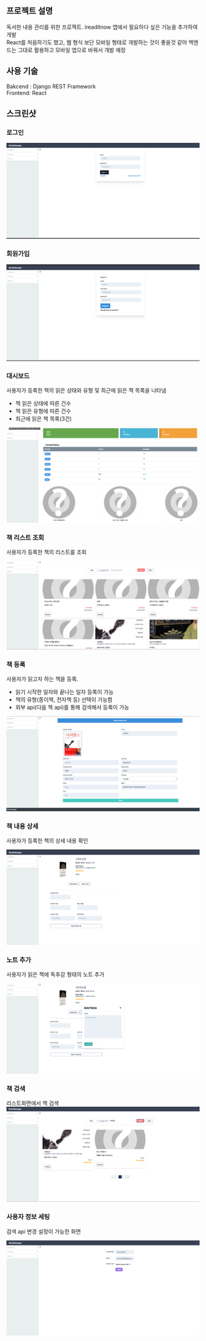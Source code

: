 ## 프로젝트 설명
독서한 내용 관리를 위한 프로젝트. ireaditnow 앱에서 필요하다 싶은 기능을 추가하여 개발  
React를 처음하기도 했고, 웹 형식 보단 모바일 형태로 개발하는 것이 좋을것 같아 백엔드는 그대로 활용하고 모바일 앱으로 바꿔서 개발 예정  

## 사용 기술
Bakcend : Django REST Framework  
Frontend: React

## 스크린샷
### 로그인
![이미지](./images/img8.png)

### 회원가입
![이미지](./images/img9.png)

### 대시보드
사용자가 등록한 책의 읽은 상태와 유형 및 최근에 읽은 책 목록을 나타냄
- 책 읽은 상태에 따른 건수
- 책 읽은 유형에 따른 건수
- 최근에 읽은 책 목록(3건)

![이미지](./images/img7.png)

### 책 리스트 조회
사용자가 등록한 책의 리스트를 조회

![이미지](./images/img1.png)

### 책 등록
사용자가 읽고자 하는 책을 등록.  
- 읽기 시작한 일자와 끝나는 일자 등록이 가능
- 책의 유형(종이책, 전자책 등) 선택이 가능함
- 외부 api(다음 책 api)를 통해 검색해서 등록이 가능

![이미지](./images/img2.png)

### 책 내용 상세
사용자가 등록한 책의 상세 내용 확인

![이미지](./images/img3.png)

### 노트 추가
사용자가 읽은 책에 독후감 형태의 노트 추가

![이미지](./images/img4.png)

### 책 검색
리스트화면에서 책 검색
![이미지](./images/img5.png)

### 사용자 정보 세팅
검색 api 변경 설정이 가능한 화면

![이미지](./images/img6.png)